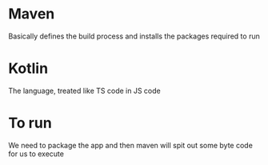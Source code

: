 # Maven
Basically defines the build process and installs the packages required to run

# Kotlin
The language, treated like TS code in JS code

# To run
We need to package the app and then maven will spit out some byte code for us to execute